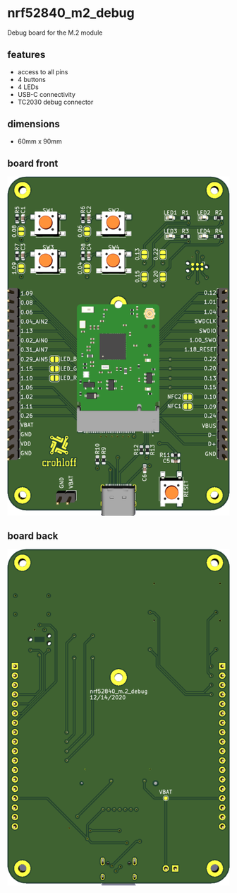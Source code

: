 # nrf52840_m2_debug
Debug board for the M.2 module

## features
- access to all pins
- 4 buttons
- 4 LEDs
- USB-C connectivity
- TC2030 debug connector

## dimensions
- 60mm x 90mm

## board front
![board front](/docs/nrf52840_m2_debug_front.png)

## board back
![board back](/docs/nrf52840_m2_debug_back.png)
